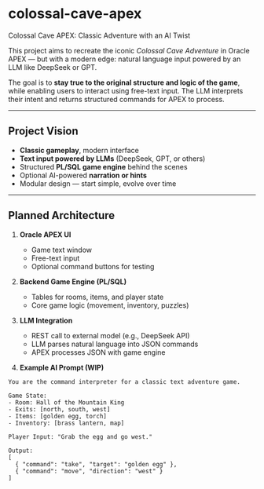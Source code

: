 # colossal-cave-apex
Colossal Cave APEX: Classic Adventure with an AI Twist

This project aims to recreate the iconic *Colossal Cave Adventure* in Oracle APEX — but with a modern edge: natural language input powered by an LLM like DeepSeek or GPT.

The goal is to **stay true to the original structure and logic of the game**, while enabling users to interact using free-text input. The LLM interprets their intent and returns structured commands for APEX to process.

---

## Project Vision

- **Classic gameplay**, modern interface
- **Text input powered by LLMs** (DeepSeek, GPT, or others)
- Structured **PL/SQL game engine** behind the scenes
- Optional AI-powered **narration or hints**
- Modular design — start simple, evolve over time

---

## Planned Architecture

1. **Oracle APEX UI**
   - Game text window
   - Free-text input
   - Optional command buttons for testing

2. **Backend Game Engine (PL/SQL)**
   - Tables for rooms, items, and player state
   - Core game logic (movement, inventory, puzzles)

3. **LLM Integration**
   - REST call to external model (e.g., DeepSeek API)
   - LLM parses natural language into JSON commands
   - APEX processes JSON with game engine

4. **Example AI Prompt (WIP)**

```plaintext
You are the command interpreter for a classic text adventure game.

Game State:
- Room: Hall of the Mountain King
- Exits: [north, south, west]
- Items: [golden egg, torch]
- Inventory: [brass lantern, map]

Player Input: "Grab the egg and go west."

Output:
[
  { "command": "take", "target": "golden egg" },
  { "command": "move", "direction": "west" }
]
